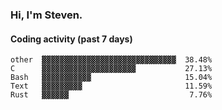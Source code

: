 ### Hi, I'm Steven.

#### Coding activity (past 7 days)
```
other  ▓▓▓▓▓▓▓▓▓▓▓▓▓▓▓▓▓▓▓▓▓▓▓▓▓▓▓▓▓▓  38.48%
C      ▓▓▓▓▓▓▓▓▓▓▓▓▓▓▓▓▓▓▓▓▓           27.13%
Bash   ▓▓▓▓▓▓▓▓▓▓▓                     15.04%
Text   ▓▓▓▓▓▓▓▓▓                       11.59%
Rust   ▓▓▓▓▓▓                           7.76%
```
